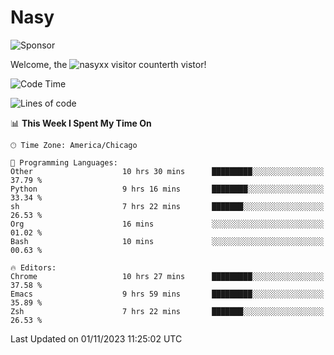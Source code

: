 # Nasy

<!--
<p align="center">
<img height="200" src="https://github-readme-stats.vercel.app/api?username=nasyxx&count_private=true&show_icons=true&theme=dracula&include_all_commits=true"/>
<img height="200" src="https://github-readme-stats.vercel.app/api/top-langs/?username=nasyxx&theme=dracula&hide=html,jupyter+notebook&count_private=true&show_icons=true"/>
</p>

  
----------------
-->

![Sponsor](https://img.shields.io/static/v1.svg?label=Sponsor&message=%E2%9D%A4&logo=GitHub&style=flat&color=pink)
 
Welcome, the ![nasyxx visitor counter](https://count.getloli.com/get/@nasyxx?theme=rule34)th vistor!
 
<!--START_SECTION:waka-->
![Code Time](http://img.shields.io/badge/Code%20Time-3%2C884%20hrs%2054%20mins-blue)

![Lines of code](https://img.shields.io/badge/From%20Hello%20World%20I%27ve%20Written-6.3%20million%20lines%20of%20code-blue)

📊 **This Week I Spent My Time On** 

```text
🕑︎ Time Zone: America/Chicago

💬 Programming Languages: 
Other                    10 hrs 30 mins      █████████░░░░░░░░░░░░░░░░   37.79 % 
Python                   9 hrs 16 mins       ████████░░░░░░░░░░░░░░░░░   33.34 % 
sh                       7 hrs 22 mins       ███████░░░░░░░░░░░░░░░░░░   26.53 % 
Org                      16 mins             ░░░░░░░░░░░░░░░░░░░░░░░░░   01.02 % 
Bash                     10 mins             ░░░░░░░░░░░░░░░░░░░░░░░░░   00.63 % 

🔥 Editors: 
Chrome                   10 hrs 27 mins      █████████░░░░░░░░░░░░░░░░   37.58 % 
Emacs                    9 hrs 59 mins       █████████░░░░░░░░░░░░░░░░   35.89 % 
Zsh                      7 hrs 22 mins       ███████░░░░░░░░░░░░░░░░░░   26.53 % 
```


 Last Updated on 01/11/2023 11:25:02 UTC
<!--END_SECTION:waka-->

<!-- ![visitors](https://visitor-badge.laobi.icu/badge?page_id=nasyxx.nasyxx) -->
